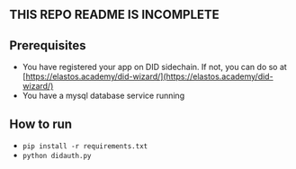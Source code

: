 ## THIS REPO README IS INCOMPLETE

## Prerequisites
- You have registered your app on DID sidechain. If not, you can do so at [https://elastos.academy/did-wizard/](https://elastos.academy/did-wizard/)
- You have a mysql database service running

## How to run
- `pip install -r requirements.txt`
- `python didauth.py`
